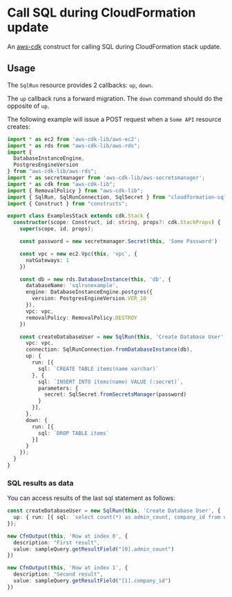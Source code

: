 # Call SQL during CloudFormation update

An [aws-cdk](https://github.com/aws/aws-cdk) construct for calling SQL during CloudFormation stack
update.

## Usage

The `SqlRun` resource provides 2 callbacks: `up`, `down`.

The `up` callback runs a forward migration. The `down` command should do the opposite of `up`.

The following example will issue a POST request when a `Some API` resource creates:

```typescript
import * as ec2 from 'aws-cdk-lib/aws-ec2';
import * as rds from "aws-cdk-lib/aws-rds";
import {
  DatabaseInstanceEngine,
  PostgresEngineVersion
} from "aws-cdk-lib/aws-rds";
import * as secretmanager from 'aws-cdk-lib/aws-secretsmanager';
import * as cdk from "aws-cdk-lib";
import { RemovalPolicy } from "aws-cdk-lib";
import { SqlRun, SqlRunConnection, SqlSecret } from "cloudformation-sql-run";
import { Construct } from "constructs";

export class ExamplesStack extends cdk.Stack {
  constructor(scope: Construct, id: string, props?: cdk.StackProps) {
    super(scope, id, props);

    const password = new secretmanager.Secret(this, 'Some Password')

    const vpc = new ec2.Vpc(this, 'vpc', {
      natGateways: 1
    })

    const db = new rds.DatabaseInstance(this, 'db', {
      databaseName: 'sqlrunexample',
      engine: DatabaseInstanceEngine.postgres({
        version: PostgresEngineVersion.VER_10
      }),
      vpc: vpc,
      removalPolicy: RemovalPolicy.DESTROY
    })

    const createDatabaseUser = new SqlRun(this, 'Create Database User', {
      vpc: vpc,
      connection: SqlRunConnection.fromDatabaseInstance(db),
      up: {
        run: [{
          sql: `CREATE TABLE items(name varchar)`
        }, {
          sql: `INSERT INTO items(name) VALUE (:secret)`,
          parameters: {
            secret: SqlSecret.fromSecretsManager(password)
          }
        }],
      },
      down: {
        run: [{
          sql: `DROP TABLE items`
        }]
      }
    });
  }
}
```

### SQL results as data

You can access results of the last sql statement as follows:

```typescript
const createDatabaseUser = new SqlRun(this, 'Create Database User', {
  up: { run: [{ sql: `select count(*) as admin_count, company_id from users where is_admin = true group by company_id` }] }
});

new CfnOutput(this, 'Row at index 0', {
  description: "First result",
  value: sampleQuery.getResultField("[0].admin_count")
})

new CfnOutput(this, 'Row at index 1', {
  description: "Second result",
  value: sampleQuery.getResultField("[1].company_id")
})

```
